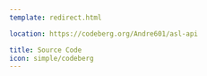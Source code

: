 ```yaml
---
template: redirect.html

location: https://codeberg.org/Andre601/asl-api

title: Source Code
icon: simple/codeberg
---
```


<!-- Comment to trigger proper build -->